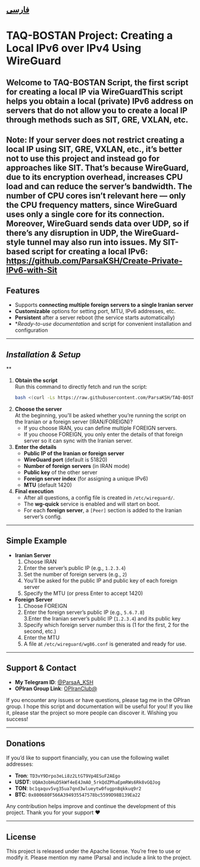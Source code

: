 [فارسی](https://github.com/ParsaKSH/TAQ-BOSTAN/blob/main/README.md)
---
# TAQ-BOSTAN Project: Creating a Local IPv6 over IPv4 Using WireGuard

Welcome to **TAQ-BOSTAN Script, the first script for creating a local IP via WireGuard**This script helps you obtain a local (private) IPv6 address on servers that do not allow you to create a local IP through methods such as SIT, GRE, VXLAN, etc.
---
Note: If your server does not restrict creating a local IP using SIT, GRE, VXLAN, etc., it’s better not to use this project and instead go for approaches like SIT. That’s because WireGuard, due to its encryption overhead, increases CPU load and can reduce the server’s bandwidth. The number of CPU cores isn’t relevant here — only the CPU frequency matters, since WireGuard uses only a single core for its connection. Moreover, WireGuard sends data over UDP, so if there’s any disruption in UDP, the WireGuard-style tunnel may also run into issues.
My SIT-based script for creating a local IPv6: https://github.com/ParsaKSH/Create-Private-IPv6-with-Sit
---

## **Features**
- Supports **connecting multiple foreign servers to a single Iranian server**  
- **Customizable** options for setting port, MTU, IPv6 addresses, etc.
- **Persistent** after a server reboot (the service starts automatically)
- **Ready-to-use documentation* and script for convenient installation and configuration

---

## *Installation & Setup*
**
1. **Obtain the script**  
  Run this command to directly fetch and run the script:
   ```bash
   bash <(curl -Ls https://raw.githubusercontent.com/ParsaKSH/TAQ-BOSTAN/main/script.sh)
2. **Choose the server**  
   At the beginning, you’ll be asked whether you’re running the script on the Iranian or a foreign server (IRAN/FOREIGN)?
   - If you choose IRAN, you can define multiple FOREIGN servers.  
   - If you choose FOREIGN, you only enter the details of that foreign server so it can sync with the Iranian server.
3. **Enter the details**  
   - **Public IP of the Iranian or foreign server**  
   - **WireGuard port** (default is 51820)
   - **Number of foreign servers** (in IRAN mode)
   - **Public key** of the other server
   - **Foreign server index** (for assigning a unique IPv6)  
   - **MTU** (default 1420)  
4. **Final execution**  
   - After all questions, a config file is created in `/etc/wireguard/`.
   - The **wg-quick** service is enabled and will start on boot.
   - For each **foreign server**, a `[Peer]` section is added to the Iranian server’s config.

---

## **Simple Example**
- **Iranian Server**  
  1. Choose IRAN 
  2. Enter the server’s public IP (e.g., `1.2.3.4`)  
  3. Set the number of foreign servers (e.g., `2`)
  4. You’ll be asked for the public IP and public key of each foreign server 
  5. Specify the MTU (or press Enter to accept 1420) 
- **Foreign Server**  
  1. Choose FOREIGN  
  2. Enter the foreign server’s public IP (e.g., `5.6.7.8`)  
  3.Enter the Iranian server’s public IP (`1.2.3.4`) and its public key 
  4. Specify which foreign server number this is (1 for the first, 2 for the second, etc.)
  5. Enter the MTU  
  6. A file at `/etc/wireguard/wg86.conf` is generated and ready for use.

---

## **Support & Contact**
- **My Telegram ID**: [@ParsaA_KSH](https://t.me/ParsaA_KSH)  
- **OPIran Group Link**: [OPIranClub@](https://t.me/OPIranClub)

If you encounter any issues or have questions, please tag me in the OPIran group.
I hope this script and documentation will be useful for you! If you like it, please star the project so more people can discover it. Wishing you success!

---

## **Donations**
If you’d like to support financially, you can use the following wallet addresses:

- **Tron**: `TD3vY9Drpo3eLi8z2LtGT9Vp4ESuF2AEgo`  
- **USDT**: `UQAm3obHuD5kWf4eE4JmAO_5rkQdZPhaEpmRWs6Rk8vGQJog`  
- **TON**: `bc1qaquv5vg35ua7qnd3wlueytw0fugpn8qkkuq9r2`  
- **BTC**: `0x800680F566A394935547578bc5599D98B139Ea22`

Any contribution helps improve and continue the development of this project. Thank you for your support ❤️

---

## **License**
This project is released under the Apache license. You’re free to use or modify it. Please mention my name (Parsa) and include a link to the project.



